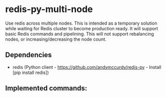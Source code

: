 redis-py-multi-node
===================

Use redis across multiple nodes.  This is intended as a temporary solution while waiting for Redis cluster to become production ready.  It will support basic Redis commands and pipelining.  This will not support rebalancing nodes, or increasing/decreasing the node count.  

## Dependencies
- redis (Python client - https://github.com/andymccurdy/redis-py - Install [pip install redis])

## Implemented commands:


